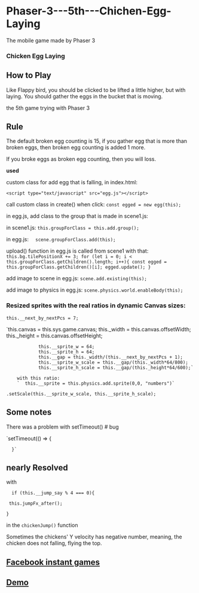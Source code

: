 # Phaser-3---5th---Chichen-Egg-Laying
The mobile game made by Phaser 3


### Chicken Egg Laying

## How to Play

Like Flappy bird, you should be clicked to be lifted a little higher, but with laying. You should gather the eggs in the bucket that is moving. 

the 5th game trying with Phaser 3

## Rule

The default broken egg counting is 15, if you gather egg that is more than broken eggs, then broken egg counting is added 1 more. 

If you broke eggs as broken egg counting, then you will loss.









**used**


custom class for add egg that is falling,
in index.html:

`<script type="text/javascript" src="egg.js"></script>`

call custom class in create()  when click:
`const egged = new egg(this);`

in egg.js, add class to the group that is made in scene1.js:

in scene1.js:  `this.groupForClass = this.add.group();`

in egg.js: `  scene.groupForClass.add(this);`

upload() function in egg.js is called from scene1 with that:
`this.bg.tilePositionX += 3;
for (let i = 0; i < this.groupForClass.getChildren().length; i++){
  const egged = this.groupForClass.getChildren()[i];
  egged.update();
}`

add image to scene in egg.js:
`scene.add.existing(this);`

add image to physics in egg.js:
`scene.physics.world.enableBody(this);`






### Resized sprites with the real ratios in dynamic Canvas sizes:

`this.__next_by_nextPcs = 7;`


   `this.canvas = this.sys.game.canvas;
				this._width = this.canvas.offsetWidth;
				this._height = this.canvas.offsetHeight;


				this.__sprite_w = 64;
				this.__sprite_h = 64;
				this.__gap = this._width/(this.__next_by_nextPcs + 1);
				this.__sprite_w_scale = this.__gap/(this._width*64/800);
				this.__sprite_h_scale = this.__gap/(this._height*64/600);`
        
        with this ratio:
        `  this.__sprite = this.physics.add.sprite(0,0, "numbers")`
  `.setScale(this.__sprite_w_scale, this.__sprite_h_scale);`
  
  
  ## Some notes
  
  There was a problem with setTimeout() # bug
  
  `setTimeout(() => {

  
      }`
      
   ## nearly Resolved
   with
   ```
     if (this.__jump_say % 4 === 0){

    this.jumpFx_after();

  }

   ```
   
   in the `chickenJump()` function


Sometimes the chickens' Y velocity has negative number, meaning, the chicken does not falling, flying the top.

## [Facebook instant games](https://www.facebook.com/instantgames/546807166078954/ "Facebook instant games")


## [Demo](https://html5.ozguruygulama.com/chicken_egg_laying/index.html "Demo")
